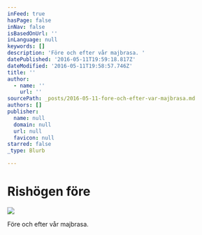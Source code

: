 ```yaml
---
inFeed: true
hasPage: false
inNav: false
isBasedOnUrl: ''
inLanguage: null
keywords: []
description: 'Före och efter vår majbrasa. '
datePublished: '2016-05-11T19:59:18.817Z'
dateModified: '2016-05-11T19:58:57.746Z'
title: ''
author:
  - name: ''
    url: ''
sourcePath: _posts/2016-05-11-fore-och-efter-var-majbrasa.md
authors: []
publisher:
  name: null
  domain: null
  url: null
  favicon: null
starred: false
_type: Blurb

---
```

# Rishögen före
![](https://the-grid-user-content.s3-us-west-2.amazonaws.com/3dc354cb-a92a-47e8-8497-120faa3ce631.jpg)

Före och efter vår majbrasa.